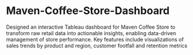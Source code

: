 # Maven-Coffee-Store-Dashboard
Designed an interactive Tableau dashboard for Maven Coffee Store to transform raw retail data into actionable insights, enabling data-driven management of store performance. Key features include visualizations of sales trends by product and region, customer footfall and retention metrics

